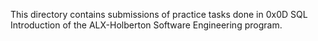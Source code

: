 This directory contains submissions of practice tasks done in 0x0D SQL Introduction of the ALX-Holberton Software Engineering program.
